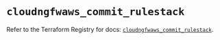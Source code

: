 # `cloudngfwaws_commit_rulestack`

Refer to the Terraform Registry for docs: [`cloudngfwaws_commit_rulestack`](https://registry.terraform.io/providers/paloaltonetworks/cloudngfwaws/3.0.4/docs/resources/commit_rulestack).
